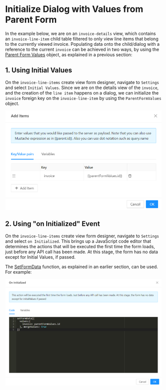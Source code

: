 # Initialize Dialog with Values from Parent Form

In the example below, we are on an `invoice-details` view, which contains an `invoice-line-item` child table filtered to only view line items that belong to the currently viewed invoice. Populating data onto the child/dialog with a reference to the current `invoice` can be achieved in two ways, by using the [Parent Form Values](/docs/front-end-basics/configured-views/client-side-scripting/shesha-objects/parent-form-values) object, as explained in a previous section:

## 1. Using Initial Values

On the `invoice-line-items` create view form designer, navigate to `Settings` and select `Initial Values`. Since we are on the details view of the `invoice`, and the creation of the `line item` happens on a dialog, we can initialize the `invoice` foreign key on the `invoice-line-item` by using the `ParentFormValues` object.

![Initial Values](./images/initialize-dialog-from-parent/initializeDialog1.png)

## 2. Using "on Initialized" Event

On the `invoice-line-items` create view form designer, navigate to `Settings` and select `on Initialized`. This brings up a JavaScript code editor that determines the actions that will be executed the first time the form loads, just before any API call has been made. At this stage, the form has no data except for Initial Values, if passed.

The [SetFormData](/docs/front-end-basics/configured-views/client-side-scripting/set-form-data) function, as explained in an earlier section, can be used. For example:

![Initial Values](./images/initialize-dialog-from-parent/initializeDialog2.png)

